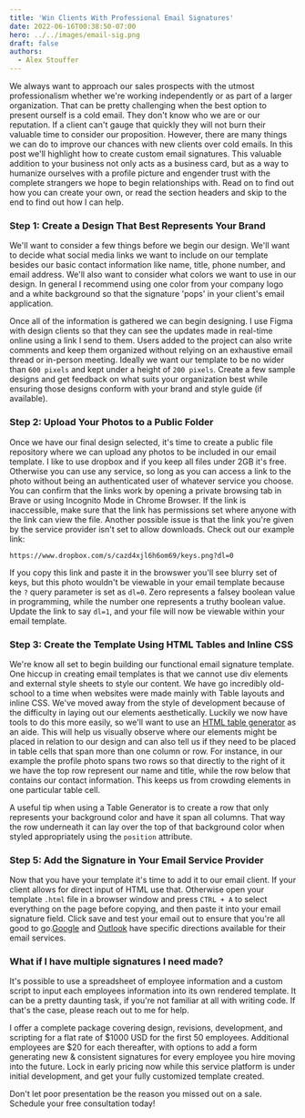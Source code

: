 ```yaml
---
title: 'Win Clients With Professional Email Signatures'
date: 2022-06-16T00:38:50-07:00
hero: ../../images/email-sig.png
draft: false
authors:
  - Alex Stouffer
---
```


We always want to approach our sales prospects with the utmost professionalism whether we're working independently or as part of a larger organization. That can be pretty challenging when the best option to present ourself is a cold email. They don't know who we are or our reputation. If a client can't gauge that quickly they will not burn their valuable time to consider our proposition. However, there are many things we can do to improve our chances with new clients over cold emails. In this post we'll highlight how to create custom email signatures. This valuable addition to your business not only acts as a business card, but as a way to humanize ourselves with a profile picture and engender trust with the complete strangers we hope to begin relationships with. Read on to find out how you can create your own, or read the section headers and skip to the end to find out how I can help. 

### Step 1: Create a Design That Best Represents Your Brand

We'll want to consider a few things before we begin our design. We'll want to decide what social media links we want to include on our template besides our basic contact information like name, title, phone number, and email address. We'll also want to consider what colors we want to use in our design. In general I recommend using one color from your company logo and a white background so that the signature 'pops' in your client's email application.

Once all of the information is gathered we can begin designing. I use Figma with design clients so that they can see the updates made in real-time online using a link I send to them. Users added to the project can also write comments and keep them organized without relying on an exhaustive email thread or in-person meeting. Ideally we want our template to be no wider than `600 pixels` and kept under a height of `200 pixels`. Create a few sample designs and get feedback on what suits your organization best while ensuring those designs conform with your brand and style guide (if available).

### Step 2: Upload Your Photos to a Public Folder

Once we have our final design selected, it's time to create a public file repository where we can upload any photos to be included in our email template. I like to use dropbox and if you keep all files under 2GB it's free. Otherwise you can use any service, so long as you can access a link to the photo without being an authenticated user of whatever service you choose. You can confirm that the links work by opening a private browsing tab in Brave or using Incognito Mode in Chrome Browser. If the link is inaccessible, make sure that the link has permissions set where anyone with the link can view the file. Another possible issue is that the link you're given by the service provider isn't set to allow downloads. Check out our example link:

```
https://www.dropbox.com/s/cazd4xjl6h6om69/keys.png?dl=0
```

If you copy this link and paste it in the browswer you'll see blurry set of keys, but this photo wouldn't be viewable in your email template because the `?` query parameter is set as `dl=0`. Zero represents a falsey boolean value in programming, while the number one represents a truthy boolean value. Update the link to say `dl=1`, and your file will now be viewable within your email template.

### Step 3: Create the Template Using HTML Tables and Inline CSS

We're know all set to begin building our functional email signature template. One hiccup in creating email templates is that we cannot use div elements and external style sheets to style our content. We have go incredibly old-school to a time when websites were made mainly with Table layouts and inline CSS. We've moved away from the style of development because of the difficulty in laying out our elements aesthetically. Luckily we now have tools to do this more easily, so we'll want to use an [HTML table generator](https://www.tablesgenerator.com/html_tables) as an aide. This will help us visually observe where our elements might be placed in relation to our design and can also tell us if they need to be placed in table cells that span more than one column or row. For instance, in our example the profile photo spans two rows so that directly to the right of it we have the top row represent our name and title, while the row below that contains our contact information. This keeps us from crowding elements in one particular table cell.

A useful tip when using a Table Generator is to create a row that only represents your background color and have it span all columns. That way the row underneath it can lay over the top of that background color when styled appropriately using the `position` attribute.

### Step 5: Add the Signature in Your Email Service Provider

Now that you have your template it's time to add it to our email client. If your client allows for direct input of HTML use that. Otherwise open your template `.html` file in a browser window and press `CTRL + A` to select everything on the page before copying, and then paste it into your email signature field. Click save and test your email out to ensure that you're all good to go.[Google](https://support.google.com/mail/answer/8395?hl=en&co=GENIE.Platform%3DDesktop) and [Outlook](https://support.microsoft.com/en-us/office/create-an-email-signature-31fb24f9-e698-4789-b92a-f0e777f774ca) have specific directions available for their email services.

### What if I have multiple signatures I need made?

It's possible to use a spreadsheet of employee information and a custom script to input each employees information into its own rendered template. It can be a pretty daunting task, if you're not familiar at all with writing code. If that's the case, please reach out to me for help.

I offer a complete package covering design, revisions, development, and scripting for a flat rate of $1000 USD for the first 50 employees. Additional employees are $20 for each thereafter, with options to add a form generating new & consistent signatures for every employee you hire moving into the future. Lock in early pricing now while this service platform is under initial development, and get your fully customized template created.

Don't let poor presentation be the reason you missed out on a sale. Schedule your free consultation today!
